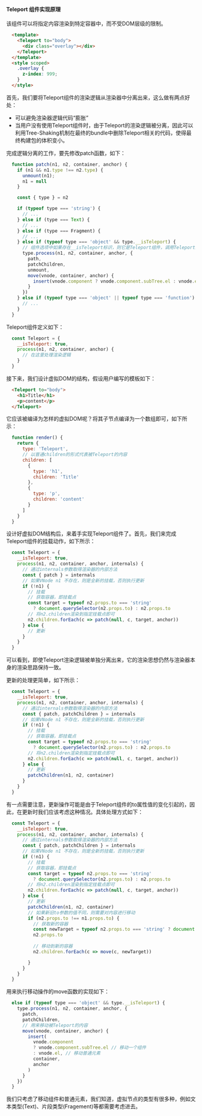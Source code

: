 #### Teleport 组件实现原理

该组件可以将指定内容渲染到特定容器中，而不受DOM层级的限制。

```html
  <template>
    <Teleport to="body">
      <div class="overlay"></div>
    </Teleport>
  </template>
  <style scoped>
    .overlay {
      z-index: 999;
    }
  </style>
```

首先，我们要将Teleport组件的渲染逻辑从渲染器中分离出来，这么做有两点好处：

- 可以避免渲染器逻辑代码“膨胀”
- 当用户没有使用Teleport组件时，由于Teleport的渲染逻辑被分离，因此可以利用Tree-Shaking机制在最终的bundle中删除Teleport相关的代码，使得最终构建包的体积变小。

完成逻辑分离的工作，要先修改patch函数，如下：

```js
  function patch(n1, n2, container, anchor) {
    if (n1 && n1.type !== n2.type) {
      unmount(n1);
      n1 = null
    }

    const { type } = n2

    if (typeof type === 'string') {
      // ...
    } else if (type === Text) {
      // ...
    } else if (type === Fragment) {
      // ...
    } else if (typeof type === 'object' && type.__isTeleport) {
      // 组件选项中如果存在__isTeleport标识，则它是Teleport组件，调用Teleport组件选项中的process函数将控制权交接出去，传递给process函数的第五个参数是渲染器的一些内部方法
      type.process(n1, n2, container, anchor, {
        path,
        patchChildren,
        unmount,
        move(vnode, container, anchor) {
          insert(vnode.component ? vnode.component.subTree.el : vnode.el, container, anchor)
        }
      })
    } else if (typeof type === 'object' || typeof type === 'function') {
      // ...
    }
  }
```
Teleport组件定义如下：

```js
  const Teleport = {
    __isTeleport: true,
    process(n1, n2, container, anchor) {
      // 在这里处理渲染逻辑
    }
  }
```

接下来，我们设计虚拟DOM的结构，假设用户编写的模板如下：

```html
  <Teleport to="body">
    <h1>Title</h1>
    <p>content</p>
  </Teleport>
```

它应该被编译为怎样的虚拟DOM呢？将其子节点编译为一个数组即可，如下所示：

```js
  function render() {
    return {
      type: 'Teleport',
      // 以普通children的形式代表被Teleport的内容
      children: [
        {
          type: 'h1',
          children: 'Title'
        },
        {
          type: 'p',
          children: 'content'
        }
      ]
    }
  }
```

设计好虚拟DOM结构后，来着手实现Teleport组件了。首先，我们来完成Teleport组件的挂载动作，如下所示：

```js
  const Teleport = {
    __isTeleport: true,
    process(n1, n2, container, anchor, internals) {
      // 通过internals参数取得渲染器的内部方法
      const { patch } = internals
      // 如果VNode n1 不存在，则是全新的挂载，否则执行更新
      if (!n1) {
        // 挂载
        // 获取容器，即挂载点
        const target = typeof n2.props.to === 'string'
          ? document.querySelector(n2.props.to) : n2.props.to
        // 将n2.children渲染到指定挂载点即可
        n2.children.forEach(c => patch(null, c, target, anchor))
      } else {
        // 更新
      }
    }
  }
```

可以看到，即使Teleport渲染逻辑被单独分离出来，它的渲染思想仍然与渲染器本身的渲染思路保持一致。

更新的处理更简单，如下所示：

```js
  const Teleport = {
    __isTeleport: true,
    process(n1, n2, container, anchor, internals) {
      // 通过internals参数取得渲染器的内部方法
      const { patch, patchChildren } = internals
      // 如果VNode n1 不存在，则是全新的挂载，否则执行更新
      if (!n1) {
        // 挂载
        // 获取容器，即挂载点
        const target = typeof n2.props.to === 'string'
          ? document.querySelector(n2.props.to) : n2.props.to
        // 将n2.children渲染到指定挂载点即可
        n2.children.forEach(c => patch(null, c, target, anchor))
      } else {
        // 更新
        patchChildren(n1, n2, container)
      }
    }
  }
```

有一点需要注意，更新操作可能是由于Teleport组件的to属性值的变化引起的，因此，在更新时我们应该考虑这种情况。具体处理方式如下：

```js
  const Teleport = {
    __isTeleport: true,
    process(n1, n2, container, anchor, internals) {
      // 通过internals参数取得渲染器的内部方法
      const { patch, patchChildren } = internals
      // 如果VNode n1 不存在，则是全新的挂载，否则执行更新
      if (!n1) {
        // 挂载
        // 获取容器，即挂载点
        const target = typeof n2.props.to === 'string'
          ? document.querySelector(n2.props.to) : n2.props.to
        // 将n2.children渲染到指定挂载点即可
        n2.children.forEach(c => patch(null, c, target, anchor))
      } else {
        // 更新
        patchChildren(n1, n2, container)
        // 如果新旧to参数的值不同，则需要对内容进行移动
        if (n2.props.to !== n1.props.to) {
          // 获取新的容器
          const newTarget = typeof n2.props.to === 'string' ? document.querySelector(n2.props.to) :
          n2.props.to
           
          // 移动到新的容器
          n2.children.forEach(c => move(c, newTarget))

        }
      }
    }
  } 
```

用来执行移动操作的move函数的实现如下：

```js
  else if (typeof type === 'object' && type.__isTeleport) {
    type.process(n1, n2, container, anchor, {
      patch,
      patchChildren,
      // 用来移动被Teleport的内容
      move(vnode, container, anchor) {
        insert(
          vnode.component 
          ? vnode.component.subTree.el // 移动一个组件
          : vnode.el, // 移动普通元素
          container,
          anchor
        )
      }
    })
  }
```

我们只考虑了移动组件和普通元素，我们知道，虚拟节点的类型有很多种，例如文本类型(Text)、片段类型(Fragement)等都需要考虑进去。